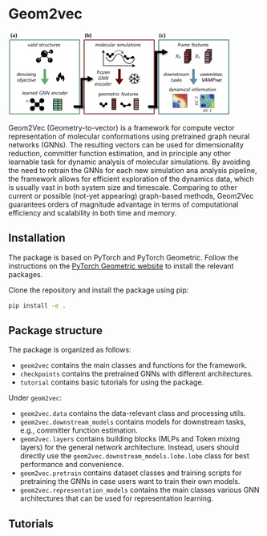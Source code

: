 # Geom2vec

![scheme](figs/scheme.jpg)

Geom2Vec (Geometry-to-vector) is a framework for compute vector representation of molecular conformations using 
pretrained graph neural networks (GNNs). The resulting vectors can be used for dimensionality reduction, committer
function estimation, and in principle any other learnable task for dynamic analysis of molecular simulations.
By avoiding the need to retrain the GNNs for each new simulation ana analysis pipeline, 
the framework allows for efficient exploration of the dynamics data, which is usually vast in both system size 
and timescale. Comparing to other current or possible (not-yet appearing) graph-based methods, Geom2Vec guarantees 
orders of magnitude advantage in terms of computational efficiency and scalability in both time and memory.

## Installation
The package is based on PyTorch and PyTorch Geometric. 
Follow the instructions on 
the [PyTorch Geometric website](https://pytorch-geometric.readthedocs.io/en/latest/notes/installation.html) 
to install the relevant packages.

Clone the repository and install the package using pip:
```bash
pip install -e .
```
## Package structure
The package is organized as follows:
- `geom2vec` contains the main classes and functions for the framework.
- `checkpoints` contains the pretrained GNNs with different architectures.
- `tutorial` contains basic tutorials for using the package.

Under `geom2vec`:
- `geom2vec.data` contains the data-relevant class and processing utils.
- `geom2vec.downstream_models` contains models for downstream tasks, e.g., committer function estimation.
- `geom2vec.layers` contains building blocks (MLPs and Token mixing layers) for the general network architecture.
Instead, users should directly use the `geom2vec.downstream_models.lobe.lobe` class for best performance and convenience.
- `geom2vec.pretrain` contains dataset classes and training scripts for pretraining the GNNs 
in case users want to train their own models.
- `geom2vec.representation_models` contains the main classes various GNN architectures 
that can be used for representation learning.

## Tutorials

